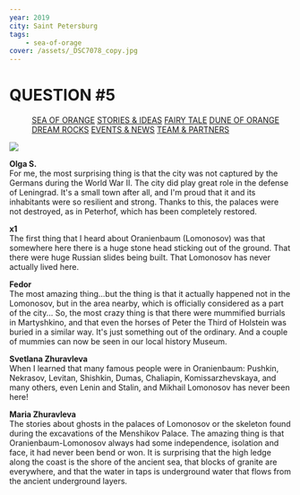 ```yaml
---
year: 2019
city: Saint Petersburg
tags:
    - sea-of-orage
cover: /assets/_DSC7078_copy.jpg
---
```


# QUESTION #5

<Menu>
<a href="/sea-of-orange">SEA OF ORANGE</a>
<a href="/sea-of-orange/stories-and-ideas">STORIES & IDEAS</a>
<a href="/sea-of-orange/fairytale">FAIRY TALE</a>
<a href="/sea-of-orange/dune-of-orange">DUNE OF ORANGE</a>
<a href="/sea-of-orange/dreamrocks">DREAM ROCKS</a>
<a href="/sea-of-orange/events-and-news">EVENTS & NEWS</a>
<a href="/sea-of-orange/team-and-partners">TEAM & PARTNERS</a>
</Menu>

![](/assets/sea-of-orange/questions_9.jpg)

**Olga S.**<br/>
For me, the most surprising thing is that the city was not captured by the Germans during the World War II. The city did play great role in the defense of Leningrad. It's a small town after all, and I'm proud that it and its inhabitants were so resilient and strong. Thanks to this, the palaces were not destroyed, as in Peterhof, which has been completely restored.

**x1**<br/>
The first thing that I heard about Oranienbaum (Lomonosov) was that somewhere here there is a huge stone head sticking out of the ground. That there were huge Russian slides being built. That Lomonosov has never actually lived here.

**Fedor**<br/>
The most amazing thing...but the thing is that it actually happened not in the Lomonosov, but in the area nearby, which is officially considered as a part of the city... So, the most crazy thing is that there were mummified burrials in Martyshkino, and that even the horses of
Peter the Third of Holstein was buried in a similar way. It's just something
out of the ordinary. And a couple of mummies can now be seen in
our local history Museum.

**Svetlana Zhuravleva**<br/>
When I learned that many famous people were in Oranienbaum: Pushkin, Nekrasov, Levitan, Shishkin, Dumas, Chaliapin, Komissarzhevskaya, and many others, even Lenin and Stalin, and Mikhail Lomonosov has never been here!

**Maria Zhuravleva**<br/>
The stories about ghosts in the palaces of Lomonosov or the skeleton found during the excavations of the Menshikov Palace. The amazing thing is that Oranienbaum-Lomonosov always had some independence, isolation and face, it had never been bend or won. It is surprising that the high ledge along the coast is the shore of the ancient sea, that blocks of granite are everywhere, and that the water in taps is underground water that flows from the ancient underground layers.
